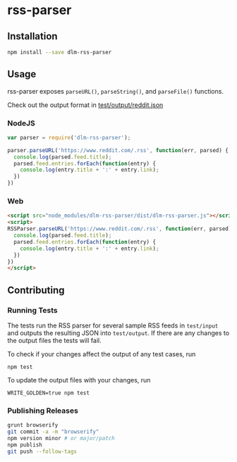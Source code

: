 # rss-parser

## Installation
```bash
npm install --save dlm-rss-parser
```

## Usage
rss-parser exposes `parseURL()`, `parseString()`, and `parseFile()` functions.

Check out the output format in [test/output/reddit.json](test/output/reddit.json)

### NodeJS
```js
var parser = require('dlm-rss-parser');

parser.parseURL('https://www.reddit.com/.rss', function(err, parsed) {
  console.log(parsed.feed.title);
  parsed.feed.entries.forEach(function(entry) {
    console.log(entry.title + ':' + entry.link);
  })
})
```

### Web
```html
<script src="node_modules/dlm-rss-parser/dist/dlm-rss-parser.js"></script>
<script>
RSSParser.parseURL('https://www.reddit.com/.rss', function(err, parsed) {
  console.log(parsed.feed.title);
  parsed.feed.entries.forEach(function(entry) {
    console.log(entry.title + ':' + entry.link);
  })
})
</script>
```

## Contributing

### Running Tests
The tests run the RSS parser for several sample RSS feeds in `test/input` and outputs the resulting JSON into `test/output`. If there are any changes to the output files the tests will fail.

To check if your changes affect the output of any test cases, run

`npm test`

To update the output files with your changes, run

`WRITE_GOLDEN=true npm test`

### Publishing Releases
```bash
grunt browserify
git commit -a -m "browserify"
npm version minor # or major/patch
npm publish
git push --follow-tags
```

